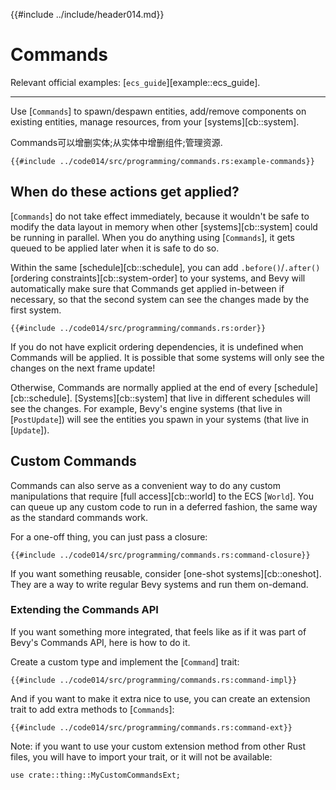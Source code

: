 {{#include ../include/header014.md}}

# Commands

Relevant official examples:
[`ecs_guide`][example::ecs_guide].

---

Use [`Commands`] to spawn/despawn entities, add/remove components on existing
entities, manage resources, from your [systems][cb::system].

Commands可以增删实体;从实体中增删组件;管理资源.

```rust,no_run,noplayground
{{#include ../code014/src/programming/commands.rs:example-commands}}
```

## When do these actions get applied?

[`Commands`] do not take effect immediately, because it wouldn't be safe to
modify the data layout in memory when other [systems][cb::system] could be
running in parallel. When you do anything using [`Commands`], it gets queued to
be applied later when it is safe to do so.

Within the same [schedule][cb::schedule], you can add `.before()`/`.after()`
[ordering constraints][cb::system-order] to your systems, and Bevy will
automatically make sure that Commands get applied in-between if necessary, so
that the second system can see the changes made by the first system.

```rust,no_run,noplayground
{{#include ../code014/src/programming/commands.rs:order}}
```

If you do not have explicit ordering dependencies, it is undefined when Commands
will be applied. It is possible that some systems will only see the changes on
the next frame update!

Otherwise, Commands are normally applied at the end of every
[schedule][cb::schedule]. [Systems][cb::system] that live in different schedules
will see the changes. For example, Bevy's engine systems (that live in
[`PostUpdate`]) will see the entities you spawn in your systems (that live in
[`Update`]).

## Custom Commands

Commands can also serve as a convenient way to do any custom manipulations
that require [full access][cb::world] to the ECS [`World`]. You can queue up
any custom code to run in a deferred fashion, the same way as the standard
commands work.

For a one-off thing, you can just pass a closure:

```rust,no_run,noplayground
{{#include ../code014/src/programming/commands.rs:command-closure}}
```

If you want something reusable, consider [one-shot systems][cb::oneshot].
They are a way to write regular Bevy systems and run them on-demand.

### Extending the Commands API

If you want something more integrated, that feels like as if it was
part of Bevy's Commands API, here is how to do it.

Create a custom type and implement the [`Command`] trait:

```rust,no_run,noplayground
{{#include ../code014/src/programming/commands.rs:command-impl}}
```

And if you want to make it extra nice to use, you can create
an extension trait to add extra methods to [`Commands`]:

```rust,no_run,noplayground
{{#include ../code014/src/programming/commands.rs:command-ext}}
```

Note: if you want to use your custom extension method from other Rust
files, you will have to import your trait, or it will not be available:

```rust,no_run,noplayground
use crate::thing::MyCustomCommandsExt;
```
